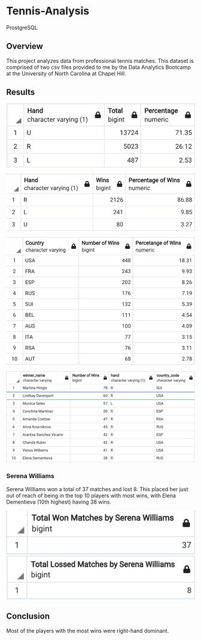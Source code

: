 # Tennis-Analysis
ProstgreSQL

## Overview

This project analyzes data from professional tennis matches. This dataset is comprised of two csv files provided to me by the Data Analytics Bootcamp at the University of North Carolina at Chapel Hill. 

## Results

![dominant_hand](Resources/dominant_hand.png)

![wins_by_hand](Resources/wins_by_hand.png)

![wins_by_country](Resources/wins_by_country.png)

![top_players_info](Resources/top_players_info.png)

### Serena Williams

Serena Williams won a total of 37 matches and lost 8. This placed her just out of reach of being in the top 10 players with most wins, with Elena Dementieva (10th highest) having 38 wins.

![won](Resources/won.png)
![lost](Resources/lost.png)

## Conclusion

Most of the players with the most wins were right-hand dominant. 
